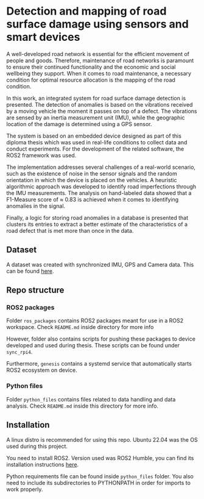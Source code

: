 # Detection and mapping of road surface damage using sensors and smart devices

Α well-developed road network is essential for the efficient movement of people and goods. Therefore, maintenance of road networks is paramount to ensure their continued functionality and the economic and social wellbeing they support. When it comes to road maintenance, a necessary condition for optimal resource allocation is the mapping of the road condition. 

In this work, an integrated system for road surface damage detection is presented. Τhe detection of anomalies is based on the vibrations received by a moving vehicle the moment it passes on top of a defect. The vibrations are sensed by an inertia measurement unit (IMU), while the geographic location of the damage is determined using a GPS sensor. 

The system is based on an embedded device designed as part of this diploma thesis which was used in real-life conditions to collect data and conduct experiments. For the development of the related software, the ROS2 framework was used. 

The implementation addresses several challenges of a real-world scenario, such as the existence of noise in the sensor signals and the random orientation in which the device is placed on the vehicles. A heuristic algorithmic approach was developed to identify road imperfections through the IMU measurements. The analysis on hand-labeled data showed that a F1-Measure score of ≈ 0.83 is achieved when it comes to identifying anomalies in the signal. 

Finally, a logic for storing road anomalies in a database is presented that clusters its entries to extract a better estimate of the characteristics of a road defect that is met more than once in the data.



## Dataset

A dataset was created with synchronized IMU, GPS and Camera data. This can be found [here](https://www.kaggle.com/datasets/nickkotarelas/road-quality-dataset).


## Repo structure
### ROS2 packages

Folder `ros_packages` contains ROS2 packages meant for use in a ROS2 workspace. Check `README.md` inside directory for more info

However, folder also contains scripts for pushing these packages to device developed and used during thesis. These scripts can be found under `sync_rpi4`.

Furthermore, `genesis` contains a systemd service that automatically starts ROS2 ecosystem on device.

### Python files

Folder `python_files` contains files related to data handling and data analysis. Check `README.md` inside this directory for more info.


## Installation

A linux distro is recommended for using this repo. Ubuntu 22.04 was the OS used during this project.

You need to install ROS2. Version used was ROS2 Humble, you can find its installation instructions [here](https://docs.ros.org/en/humble/Installation/Ubuntu-Install-Debians.html).

Python requirements file can be found inside `python_files` folder. You also need to include its subdirectories to PYTHONPATH in order for imports to work properly.
